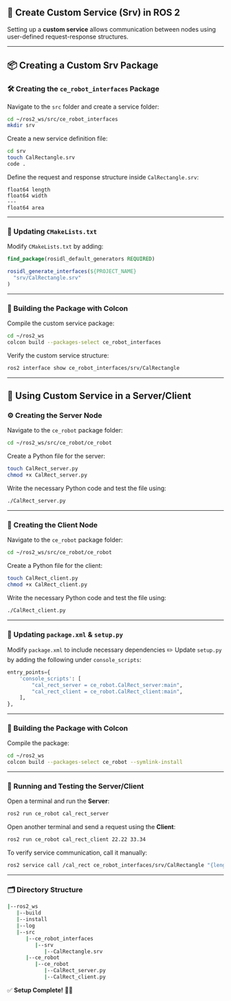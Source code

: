 ## 🚀 Create Custom Service (Srv) in ROS 2

Setting up a **custom service** allows communication between nodes using user-defined request-response structures.

---

## 📦 Creating a Custom Srv Package

### 🛠️ Creating the `ce_robot_interfaces` Package
Navigate to the `src` folder and create a service folder:
```bash
cd ~/ros2_ws/src/ce_robot_interfaces
mkdir srv
```

Create a new service definition file:
```bash
cd srv
touch CalRectangle.srv
code .
```

Define the request and response structure inside `CalRectangle.srv`:
```plaintext
float64 length
float64 width
---
float64 area
```

---

### 📌 Updating `CMakeLists.txt`
Modify `CMakeLists.txt` by adding:
```cmake
find_package(rosidl_default_generators REQUIRED)

rosidl_generate_interfaces(${PROJECT_NAME}
  "srv/CalRectangle.srv"
)
```

---

### 🔨 Building the Package with Colcon
Compile the custom service package:
```bash
cd ~/ros2_ws
colcon build --packages-select ce_robot_interfaces
```

Verify the custom service structure:
```bash
ros2 interface show ce_robot_interfaces/srv/CalRectangle
```

---

## 🚀 Using Custom Service in a Server/Client

### ⚙️ Creating the Server Node
Navigate to the `ce_robot` package folder:
```bash
cd ~/ros2_ws/src/ce_robot/ce_robot
```

Create a Python file for the server:
```bash
touch CalRect_server.py
chmod +x CalRect_server.py
```

Write the necessary Python code and test the file using:
```bash
./CalRect_server.py
```

---

### 🔄 Creating the Client Node
Navigate to the `ce_robot` package folder:
```bash
cd ~/ros2_ws/src/ce_robot/ce_robot
```

Create a Python file for the client:
```bash
touch CalRect_client.py
chmod +x CalRect_client.py
```

Write the necessary Python code and test the file using:
```bash
./CalRect_client.py
```

---

### 📌 Updating `package.xml` & `setup.py`
Modify `package.xml` to include necessary dependencies ✏️
Update `setup.py` by adding the following under `console_scripts`:
```python
entry_points={
    'console_scripts': [
        "cal_rect_server = ce_robot.CalRect_server:main",
        "cal_rect_client = ce_robot.CalRect_client:main",
    ],
},
```

---

### 🔨 Building the Package with Colcon
Compile the package:
```bash
cd ~/ros2_ws
colcon build --packages-select ce_robot --symlink-install
```

---

### 🚀 Running and Testing the Server/Client

Open a terminal and run the **Server**:
```bash
ros2 run ce_robot cal_rect_server
```

Open another terminal and send a request using the **Client**:
```bash
ros2 run ce_robot cal_rect_client 22.22 33.34
```

To verify service communication, call it manually:
```bash
ros2 service call /cal_rect ce_robot_interfaces/srv/CalRectangle "{length: 5.20, width: 3.12}"
```

---

### 🗂️ Directory Structure

```bash
|--ros2_ws
   |--build
   |--install
   |--log
   |--src
      |--ce_robot_interfaces
         |--srv
            |--CalRectangle.srv
      |--ce_robot
         |--ce_robot
            |--CalRect_server.py
            |--CalRect_client.py
```

✅ **Setup Complete!** 🚀✨
